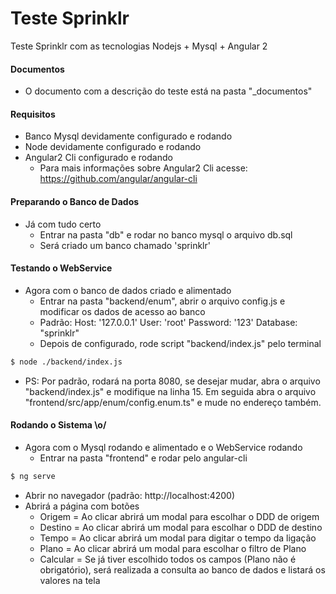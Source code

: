 # Teste Sprinklr
Teste Sprinklr com as tecnologias Nodejs + Mysql + Angular 2

#### Documentos
  - O documento com a descrição do teste está na pasta "_documentos"

#### Requisitos
* Banco Mysql devidamente configurado e rodando
* Node devidamente configurado e rodando
* Angular2 Cli configurado e rodando
  * Para mais informações sobre Angular2 Cli acesse: https://github.com/angular/angular-cli

#### Preparando o Banco de Dados
* Já com tudo certo    
  * Entrar na pasta "db" e rodar no banco mysql o arquivo db.sql    
  * Será criado um banco chamado 'sprinklr'

#### Testando o WebService
* Agora com o banco de dados criado e alimentado
  * Entrar na pasta "backend/enum", abrir o arquivo config.js e modificar os dados de acesso ao banco    
  * Padrão: Host: '127.0.0.1'   User: 'root'    Password: '123'   Database: "sprinklr"
  * Depois de configurado, rode script "backend/index.js" pelo terminal    
```sh
$ node ./backend/index.js
```
  * PS: Por padrão, rodará na porta 8080, se desejar mudar, abra o arquivo "backend/index.js" e modifique na linha 15. Em seguida abra o arquivo "frontend/src/app/enum/config.enum.ts" e mude no endereço também.

#### Rodando o Sistema \o/
* Agora com o Mysql rodando e alimentado e o WebService rodando
  * Entrar na pasta "frontend" e rodar pelo angular-cli
```sh
$ ng serve
```    
* Abrir no navegador (padrão: http://localhost:4200)
* Abrirá a página com botões 
  * Origem = Ao clicar abrirá um modal para escolhar o DDD de origem
  * Destino = Ao clicar abrirá um modal para escolhar o DDD de destino
  * Tempo = Ao clicar abrirá um modal para digitar o tempo da ligação
  * Plano = Ao clicar abrirá um modal para escolhar o filtro de Plano
  * Calcular = Se já tiver escolhido todos os campos (Plano não é obrigatório), será realizada a consulta ao banco de dados e listará os valores na tela
